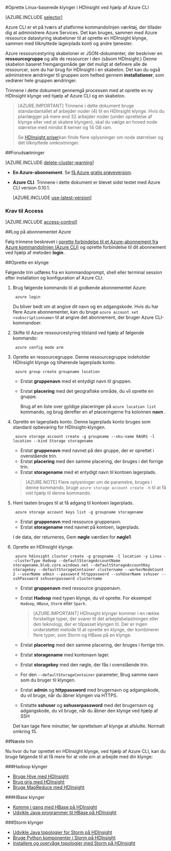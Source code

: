 <properties
    pageTitle="Oprette Hadoop, HBase eller Storm klynger på Linux i HDInsight med på tværs af platforme Azure CLI | Microsoft Azure"
    description="Få mere at vide, hvordan du opretter Linux-baserede HDInsight klynger med på tværs af platforme Azure CLI, Azure ressourcestyring skabeloner og Azure REST-API. Du kan angive, hvilke klynge (Hadoop, HBase eller Storm) eller bruge scripts til at installere brugerdefinerede komponenter.."
    services="hdinsight"
    documentationCenter=""
    authors="Blackmist"
    manager="jhubbard"
    editor="cgronlun"
    tags="azure-portal"/>

<tags
    ms.service="hdinsight"
    ms.devlang="na"
    ms.topic="article"
    ms.tgt_pltfrm="na"
    ms.workload="big-data"
    ms.date="09/20/2016"
    ms.author="larryfr"/>

#<a name="create-linux-based-clusters-in-hdinsight-using-the-azure-cli"></a>Oprette Linux-baserede klynger i HDInsight ved hjælp af Azure CLI

[AZURE.INCLUDE [selector](../../includes/hdinsight-selector-create-clusters.md)]

Azure CLI er et på tværs af platforme kommandolinjen værktøj, der tillader dig at administrere Azure Services. Det kan bruges, sammen med Azure ressource datastyring skabeloner til at oprette en HDInsight klynge, sammen med tilknyttede lagerplads konti og andre tjenester.

Azure ressourcestyring skabeloner er JSON-dokumenter, der beskriver en __ressourcegruppe__ og alle de ressourcer i den (såsom HDInsight.) Denne skabelon baseret fremgangsmåde gør det muligt at definere alle de ressourcer, som du har brug for HDInsight i en skabelon. Det kan du også administrere ændringer til gruppen som helhed gennem __installationer__, som vedrører hele gruppen ændringer.

Trinnene i dette dokument gennemgå processen med at oprette en ny HDInsight klynge ved hjælp af Azure CLI og en skabelon.

> [AZURE.IMPORTANT] Trinnene i dette dokument bruge standardantallet af arbejder noder (4) til en HDInsight klynge. Hvis du planlægger på mere end 32 arbejder noder (under oprettelse af klynge eller ved at skalere klyngen), skal du vælge en hoved node størrelse med mindst 8 kerner og 14 GB ram.
>
> Se [HDInsight priser](https://azure.microsoft.com/pricing/details/hdinsight/)kan finde flere oplysninger om node størrelser og det tilknyttede omkostninger.

##<a name="prerequisites"></a>Forudsætninger

[AZURE.INCLUDE [delete-cluster-warning](../../includes/hdinsight-delete-cluster-warning.md)]

- **En Azure-abonnement**. Se [få Azure gratis prøveversion](https://azure.microsoft.com/documentation/videos/get-azure-free-trial-for-testing-hadoop-in-hdinsight/).
- __Azure CLI__. Trinnene i dette dokument er blevet sidst testet med Azure CLI version 0.10.1.

    [AZURE.INCLUDE [use-latest-version](../../includes/hdinsight-use-latest-cli.md)] 


### <a name="access-control-requirements"></a>Krav til Access

[AZURE.INCLUDE [access-control](../../includes/hdinsight-access-control-requirements.md)]

##<a name="log-in-to-your-azure-subscription"></a>Log på abonnementet Azure

Følg trinnene beskrevet i [oprette forbindelse til et Azure-abonnement fra Azure kommandolinjen (Azure CLI)](../xplat-cli-connect.md) og oprette forbindelse til dit abonnement ved hjælp af metoden __login__ .

##<a name="create-a-cluster"></a>Oprette en klynge

Følgende trin udføres fra en kommandoprompt, shell eller terminal session efter installation og konfiguration af Azure CLI.

1. Brug følgende kommando til at godkende abonnementet Azure:

        azure login

    Du bliver bedt om at angive dit navn og en adgangskode. Hvis du har flere Azure abonnementer, kan du bruge `azure account set <subscriptionname>` til at angive det abonnement, der bruger Azure CLI-kommandoer.

3. Skifte til Azure ressourcestyring tilstand ved hjælp af følgende kommando:

        azure config mode arm

4. Oprette en ressourcegruppe. Denne ressourcegruppe indeholder HDInsight klynge og tilhørende lagerplads konto.

        azure group create groupname location
        
    * Erstat __gruppenavn__ med et entydigt navn til gruppen. 
    * Erstat __placering__ med det geografiske område, du vil oprette en gruppe. 
    
        Brug af en liste over gyldige placeringer på `azure location list` kommando, og brug derefter en af placeringerne fra kolonnen __navn__ .

5. Oprette en lagerplads konto. Denne lagerplads konto bruges som standard opbevaring for HDInsight-klyngen.

        azure storage account create -g groupname --sku-name RAGRS -l location --kind Storage storagename
        
     * Erstat __gruppenavn__ med navnet på den gruppe, der er oprettet i ovenstående trin.
     * Erstat __placering__ med den samme placering, der bruges i det forrige trin. 
     * Erstat __storagename__ med et entydigt navn til kontoen lagerplads.
     
     > [AZURE.NOTE] Flere oplysninger om de parametre, bruges i denne kommando, bruge `azure storage account create -h` til at få vist hjælp til denne kommando.

5. Hent tasten bruges til at få adgang til kontoen lagerplads.

        azure storage account keys list -g groupname storagename
        
    * Erstat __gruppenavn__ med ressource gruppenavn.
    * Erstat __storagename__ med navnet på kontoen, lagerplads.
    
    I de data, der returneres, Gem __nøgle__ værdien for __nøgle1__.

6. Oprette en HDInsight klynge.

        azure hdinsight cluster create -g groupname -l location -y Linux --clusterType Hadoop --defaultStorageAccountName storagename.blob.core.windows.net --defaultStorageAccountKey storagekey --defaultStorageContainer clustername --workerNodeCount 2 --userName admin --password httppassword --sshUserName sshuser --sshPassword sshuserpassword clustername

    * Erstat __gruppenavn__ med ressource gruppenavn.

    * Erstat __Hadoop__ med typen klynge, du vil oprette. For eksempel `Hadoop`, `HBase`, `Storm` eller `Spark`.

        > [AZURE.IMPORTANT] HDInsight klynger kommer i en række forskellige typer, der svarer til det arbejdsbelastningen eller den teknologi, der er tilpasset klyngen til. Der er ingen understøttet metode til at oprette en klynge, der kombinerer flere typer, som Storm og HBase på en klynge. 

    * Erstat __placering__ med den samme placering, der bruges i forrige trin.

    * Erstat __storagename__ med kontonavn lager.

    * Erstat __storagekey__ med den nøgle, der fås i ovenstående trin. 

    * For den `--defaultStorageContainer` parameter, Brug samme navn som du bruger til klyngen.

    * Erstat __admin__ og __httppassword__ med brugernavn og adgangskode, du vil bruge, når du åbner klyngen via HTTPS.

    * Erstatte __sshuser__ og __sshuserpassword__ med det brugernavn og adgangskode, du vil bruge, når du åbner den klynge ved hjælp af SSH

    Det kan tage flere minutter, før oprettelsen af klynge at afslutte. Normalt omkring 15.

##<a name="next-steps"></a>Næste trin

Nu hvor du har oprettet en HDInsight klynge, ved hjælp af Azure CLI, kan du bruge følgende til at få mere for at vide om at arbejde med din klynge:

###<a name="hadoop-clusters"></a>Hadoop klynger

* [Bruge Hive med HDInsight](hdinsight-use-hive.md)
* [Brug gris med HDInsight](hdinsight-use-pig.md)
* [Bruge MapReduce med HDInsight](hdinsight-use-mapreduce.md)

###<a name="hbase-clusters"></a>HBase klynger

* [Komme i gang med HBase på HDInsight](hdinsight-hbase-tutorial-get-started-linux.md)
* [Udvikle Java-programmer til HBase på HDInsight](hdinsight-hbase-build-java-maven-linux.md)

###<a name="storm-clusters"></a>Storm klynger

* [Udvikle Java topologier for Storm på HDInsight](hdinsight-storm-develop-java-topology.md)
* [Bruge Python komponenter i Storm på HDInsight](hdinsight-storm-develop-python-topology.md)
* [Installere og overvåge topologier med Storm på HDInsight](hdinsight-storm-deploy-monitor-topology-linux.md)
